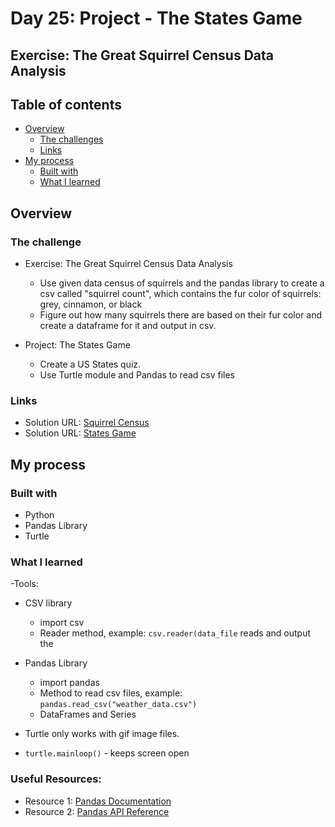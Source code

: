 # Day 25: Project - The States Game
## Exercise: The Great Squirrel Census Data Analysis

## Table of contents

- [Overview](#overview)
  - [The challenges](#the-challenge)
  - [Links](#links)
- [My process](#my-process)
  - [Built with](#built-with)
  - [What I learned](#what-i-learned)

## Overview

### The challenge

- Exercise: The Great Squirrel Census Data Analysis
  - Use given data census of squirrels and the pandas library to create a csv called "squirrel count", which contains the fur color of squirrels: grey, cinnamon, or black
  - Figure out how many squirrels there are based on their fur color and create a dataframe for it and output in csv.

- Project: The States Game
  - Create a US States quiz.
  - Use Turtle module and Pandas to read csv files

### Links

- Solution URL: [Squirrel Census](https://github.com/Mikerniker/100_Days_of_Python/tree/main/Day24)
- Solution URL: [States Game](https://github.com/Mikerniker/100_Days_of_Python/tree/main/Day24)

## My process

### Built with

- Python
- Pandas Library
- Turtle

### What I learned
-Tools: 
- CSV library
  - import csv
  - Reader method, example: `csv.reader(data_file`  reads and output the

- Pandas Library
  - import pandas
  - Method to read csv files, example: `pandas.read_csv("weather_data.csv")`
  - DataFrames and Series

- Turtle only works with gif image files.
- `turtle.mainloop()` - keeps screen open

### Useful Resources:
- Resource 1: [Pandas Documentation](https://pandas.pydata.org/docs/)
- Resource 2: [Pandas API Reference](https://pandas.pydata.org/docs/reference/index.html)
